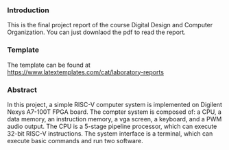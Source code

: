 ### Introduction

This is the final project report of the course Digital Design and Computer
Organization. You can just downlaod the pdf to read the report.

### Template

The template can be found at https://www.latextemplates.com/cat/laboratory-reports

### Abstract

In this project, a simple RISC-V computer system is implemented on Digilent Nexys
A7-100T FPGA board. The compter system is composed of: a CPU, a data memory, an
instruction memory, a vga screen, a keyboard, and a PWM audio output. The CPU is a
5-stage pipeline processor, which can execute 32-bit RISC-V instructions. The system
interface is a terminal, which can execute basic commands and run two software.
